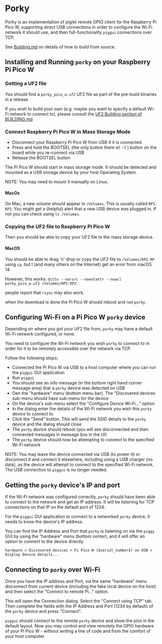 # Porky

Porky is an implementation of piglet remote GPIO client for the Raspberry Pi Pico W, supporting direct USB
connections in order to configure the Wi-Fi network it should use, and then full-functionality `piggui` connections
over TCP.

See [Building.md](BUILDING.md) on details of how to build from source.

## Installing and Running `porky` on your Raspberry Pi Pico W

### Getting a UF2 file

You should find a `porky_pico_w.uf2` UF2 file as part of the pre-build binaries in a release.

If you wish to build your own (e.g. maybe you want to specify a default Wi-Fi network to connect to), please consult
the [UF2 Building section of BUILDING.md](BUILDING.md#creating-a-uf2-file)

### Connect Raspberry Pi Pico W in Mass Storage Mode

- Disconnect your Raspberry Pi Pico W from USB if it is connected.
- Press and hold the BOOTSEL (the only button there is! :-) ) button on the board while you re-connect via USB
- Release the BOOTSEL button

The Pi Pico W should start in mass storage mode. It should be detected and mounted as a USB storage device by your host
Operating System.

NOTE: You may need to mount it manually on Linux.

#### MacOs

On Mac, a new volume should appear in `/Volumes`. This is usually called `RPI-RP2`.
You might get a (helpful) alert that a new USB device was plugged in.
If not you can check using `ls /Volumes`.

### Copying the UF2 file to Raspberry Pi Pico W

Then you should be able to copy your UF2 file to the mass storage device.

#### MacOS

You should be able to drag 'n' drop or copy the UF2 file to `/Volumes/RPI-RP` using `cp`,
but I (and many others on the Internet) get an error from macOS 14.

However, this works:
`ditto --norsrc --noextattr --noacl porky_pico_w.uf2 /Volumes/RPI-RP2`

people report that `rsync` may also work.

when the download is done the Pi Pico W should reboot and run `porky`.

## Configuring Wi-Fi on a Pi Pico W `porky` device

Depending on where you got your UF2 file from, `porky` may have a default Wi-Fi network configured, or none.

You need to configure the Wi-Fi network you wish `porky` to connect to in order for it to be remotely accessible
over the network via TCP.

Follow the following steps:

- Connected the Pi Pico W via USB to a host computer where you can run the `piggui` GUI application
- Run `piggui`
- You should see an info message (in the bottom right hand corner message area) that a `porky` device was detected on
  USB
- Oen the "hardware" menu (bottom menu bar). The "Discovered devices sub-menu should have sub-menu for the device
- On the device's sub-menu select the "Configure Device Wi-Fi..." option
- In the dialog enter the details of the Wi-Fi network you wish this `porky` device to connect to
- Click the "Send" button. This will send the SSID details to the `porky` device and the dialog should close
- The `porky` device should reboot (you will see disconnected and then connected messages in message box in the UI)
- The `porky` device should now be attempting to connect to the specified Wi-Fi network

NOTE: You may leave the device connected via USB (to power it) or disconnect it and connect it elsewhere, including
using a USB charger (no data), as the device will attempt to connect to the specified Wi-Fi network.
The USB connection to `piggui` is no longer needed.

## Getting the `porky` device's IP and port

If the Wi-Fi network was configured correctly, `porky` should have been able to connect to the network and get an
IP address. It will be listening for TCP connections on that IP on the default port of 1234.

For the `piggui` GUI application to connect to a networked `porky` device, it needs to know the device's
IP address.

You can find the IP Address and Port that `porky` is listening on via the `piggy` GUI by using the "hardware" menu
(bottom center), and it will offer an option to connect to the device directly.

```
hardware > Discovered devices > Pi Pico W ($serial_number$) on USB > Display Device Details...
```

## Connecting to `porky` over Wi-Fi

Once you have the IP address and Port, via the same "hardware" menu disconnect from current device
(including the fake local device on the host) and then select the "Connect to remote Pi..." option.

This will open the Connection dialog. Select the "Connect using TCP" tab. Then complete the fields with the IP Address
and Port (1234 by default) of the `porky` device and press "Connect".

`piggui` should connect to the remote `porky` device and show the pins in the default layout. Now you may control and
view remotely the GPIO hardware of your Pi Pico W - without writing a line of code and from the comfort of your
host computer.